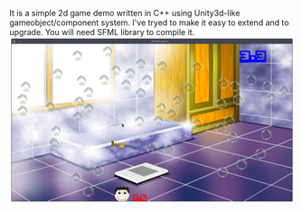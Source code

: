 It is a simple 2d game demo written in C++ using Unity3d-like gameobject/component system. I've tryed to make it easy to extend and to upgrade. 
You will need SFML library to compile it.
![screenshot](./images/screenshot1.png)
